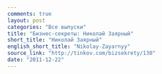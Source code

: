 ```yaml
---
comments: true
layout: post
categories: "Все выпуски"
title: "Бизнес-секреты: Николай Заярный"
short_title: "Николай Заярный"
english_short_title: "Nikolay-Zayarnyy"
source_link: "http://tinkov.com/bizsekrety/130"
date: "2011-12-22"
---
```

